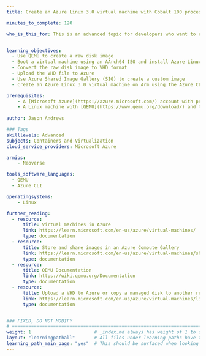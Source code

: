 ```yaml
---
title: Create an Azure Linux 3.0 virtual machine with Cobalt 100 processors

minutes_to_complete: 120  

who_is_this_for: This is an advanced topic for developers who want to run Azure Linux 3.0 on Arm-based Cobalt 100 processors in a custom virtual machine.


learning_objectives:
  - Use QEMU to create a raw disk image
  - Boot a virtual machine using an AArch64 ISO and install Azure Linux 3.0
  - Convert the raw disk image to VHD format
  - Upload the VHD file to Azure
  - Use Azure Shared Image Gallery (SIG) to create a custom image
  - Create an Azure Linux 3.0 virtual machine on Arm using the Azure CLI and the custom image

prerequisites:
    - A [Microsoft Azure](https://azure.microsoft.com/) account with permission to create resources, including instances using Cobalt 100 processors
    - A Linux machine with [QEMU](https://www.qemu.org/download/) and the [Azure CLI](/install-guides/azure-cli/) installed and authenticated
    
author: Jason Andrews

### Tags
skilllevels: Advanced
subjects: Containers and Virtualization
cloud_service_providers: Microsoft Azure

armips:
    - Neoverse

tools_software_languages:
  - QEMU
  - Azure CLI

operatingsystems:
    - Linux

further_reading:
  - resource:
      title: Virtual machines in Azure
      link: https://learn.microsoft.com/en-us/azure/virtual-machines/
      type: documentation
  - resource:
      title: Store and share images in an Azure Compute Gallery
      link: https://learn.microsoft.com/en-us/azure/virtual-machines/shared-image-galleries
      type: documentation
  - resource:
      title: QEMU Documentation
      link: https://wiki.qemu.org/Documentation
      type: documentation
  - resource:
      title: Upload a VHD to Azure or copy a managed disk to another region - Azure CLI
      link: https://learn.microsoft.com/en-us/azure/virtual-machines/linux/upload-vhd
      type: documentation


### FIXED, DO NOT MODIFY
# ================================================================================
weight: 1                       # _index.md always has weight of 1 to order correctly
layout: "learningpathall"       # All files under learning paths have this same wrapper
learning_path_main_page: "yes"  # This should be surfaced when looking for related content. Only set for _index.md of learning path content.
---
```


